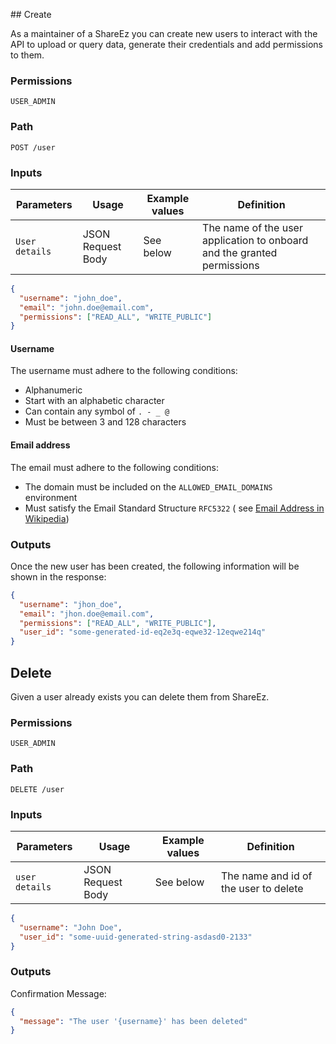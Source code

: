 ## Create

As a maintainer of a ShareEz you can create new users to interact with the API to upload or query data, generate their credentials and add permissions to them.

### Permissions

`USER_ADMIN`

### Path

`POST /user`

### Inputs

| Parameters     | Usage             | Example values | Definition                                                              |
| -------------- | ----------------- | -------------- | ----------------------------------------------------------------------- |
| `User details` | JSON Request Body | See below      | The name of the user application to onboard and the granted permissions |

```json
{
  "username": "john_doe",
  "email": "john.doe@email.com",
  "permissions": ["READ_ALL", "WRITE_PUBLIC"]
}
```

#### Username

The username must adhere to the following conditions:

- Alphanumeric
- Start with an alphabetic character
- Can contain any symbol of `. - _ @`
- Must be between 3 and 128 characters

#### Email address

The email must adhere to the following conditions:

- The domain must be included on the `ALLOWED_EMAIL_DOMAINS` environment
- Must satisfy the Email Standard Structure `RFC5322` (
  see [Email Address in Wikipedia](https://en.wikipedia.org/wiki/Email_address))

### Outputs

Once the new user has been created, the following information will be shown in the response:

```json
{
  "username": "jhon_doe",
  "email": "jhon.doe@email.com",
  "permissions": ["READ_ALL", "WRITE_PUBLIC"],
  "user_id": "some-generated-id-eq2e3q-eqwe32-12eqwe214q"
}
```

## Delete

Given a user already exists you can delete them from ShareEz.

### Permissions

`USER_ADMIN`

### Path

`DELETE /user`

### Inputs

| Parameters     | Usage             | Example values | Definition                            |
| -------------- | ----------------- | -------------- | ------------------------------------- |
| `user details` | JSON Request Body | See below      | The name and id of the user to delete |

```json
{
  "username": "John Doe",
  "user_id": "some-uuid-generated-string-asdasd0-2133"
}
```

### Outputs

Confirmation Message:

```json
{
  "message": "The user '{username}' has been deleted"
}
```
